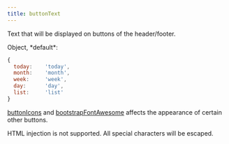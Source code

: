 ```yaml
---
title: buttonText
---
```


Text that will be displayed on buttons of the header/footer.

<div class='spec' markdown='1'>
Object, *default*:

```js
{
  today:    'today',
  month:    'month',
  week:     'week',
  day:      'day',
  list:     'list'
}
```
</div>

[buttonIcons](buttonIcons) and [bootstrapFontAwesome](bootstrapFontAwesome) affects the appearance of certain other buttons.

HTML injection is not supported. All special characters will be escaped.
